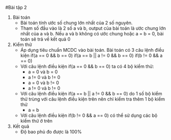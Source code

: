 #Bài tập 2
1. Bài toán
	- Bài toán tính ước số chung lớn nhất của 2 số nguyên.
	- Tham số đầu vào là 2 số a và b, output của bài toán là ước chung lớn nhất của a và b. Nếu a và b không có ước chung hoặc a = b = 0, bài toán sẽ trả về kết quả 0	
2. Kiểm thử
	- Áp dụng tiêu chuẩn MCDC vào bài toán. Bài toán có 3 câu lệnh điều kiện
	if(a == 0 && b == 0)
	if(a == b || a != 0 && b == 0)
	if(b != 0 && a == 0)
	- Với câu lệnh điều kiện if(a == 0 && b == 0) ta có 4 bộ kiểm thử:
		+ a = 0 và b = 0
		+ a != 0 và b != 0
		+ a = 0 và b != 0
		+ a != 0 và b != 0
	- Với câu lệnh điều kiện if(a == b || a != 0 && b == 0) do 1 số bộ kiểm thử trùng với câu lệnh điều kiện trên nên chỉ kiểm tra thêm 1 bộ kiểm thử
		+ a = b
	- Với câu lệnh điều kiện if(b != 0 && a == 0) có thể sử dụng các bộ kiểm thử ở trên
3. Kết quả
	- Độ bao phủ đo được là 100%
	
	